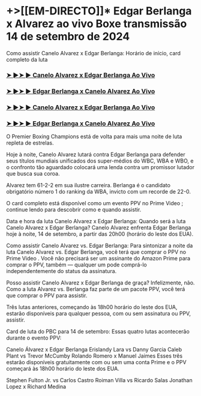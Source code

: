 #  +>[[EM-DIRECTO]]* Edgar Berlanga x Alvarez ao vivo Boxe transmissão 14 de setembro de 2024

Como assistir Canelo Alvarez x Edgar Berlanga: Horário de início, card completo da luta

<h3><a href="https://cutt.ly/WeR39PY0">➤ ►➤ ► Canelo Alvarez x Edgar Berlanga Ao Vivo</a></h3>

<h3><a href="https://cutt.ly/WeR39PY0">➤ ►➤ ► Edgar Berlanga x Canelo Alvarez Ao Vivo</a></h3>

<h3><a href="https://cutt.ly/WeR39PY0">➤ ►➤ ► Canelo Alvarez x Edgar Berlanga Ao Vivo</a></h3>

<h3><a href="https://cutt.ly/WeR39PY0">➤ ►➤ ► Edgar Berlanga x Canelo Alvarez Ao Vivo</a></h3>

O Premier Boxing Champions está de volta para mais uma noite de luta repleta de estrelas.

Hoje à noite, Canelo Alvarez lutará contra Edgar Berlanga para defender seus títulos mundiais unificados dos super-médios do WBC, WBA e WBO, e o confronto tão aguardado colocará uma lenda contra um promissor lutador que busca sua coroa.

Alvarez tem 61-2-2 em sua ilustre carreira. Berlanga é o candidato obrigatório número 1 do ranking da WBA, invicto com um recorde de 22-0.

O card completo está disponível como um evento PPV no Prime Video ; continue lendo para descobrir como e quando assistir.

Data e hora da luta Canelo Alvarez x Edgar Berlanga: Quando será a luta Canelo Alvarez x Edgar Berlanga?
Canelo Alvarez enfrenta Edgar Berlanga hoje à noite, 14 de setembro, a partir das 20h00 (horário do leste dos EUA).

Como assistir Canelo Alvarez vs. Edgar Berlanga:
Para sintonizar a noite da luta Canelo Alvarez vs. Edgar Berlanga, você terá que comprar o PPV no Prime Video . Você não precisará ser um assinante do Amazon Prime para comprar o PPV, também — qualquer um pode comprá-lo independentemente do status da assinatura.

Posso assistir Canelo Alvarez x Edgar Berlanga de graça?
Infelizmente, não. Como a luta Alvarez vs. Berlanga faz parte de um pacote PPV, você terá que comprar o PPV para assistir.

Três lutas anteriores, começando às 18h00 horário do leste dos EUA, estarão disponíveis para qualquer pessoa, com ou sem assinatura ou PPV, assistir.

Card de luta do PBC para 14 de setembro:
Essas quatro lutas acontecerão durante o evento PPV:

Canelo Álvarez x Edgar Berlanga
Erislandy Lara vs Danny Garcia
Caleb Plant vs Trevor McCumby
Rolando Romero x Manuel Jaimes
Esses três estarão disponíveis gratuitamente com ou sem uma conta Prime e o PPV começará às 18h00 horário do leste dos EUA.

Stephen Fulton Jr. vs Carlos Castro
Roiman Villa vs Ricardo Salas
Jonathan Lopez x Richard Medina
